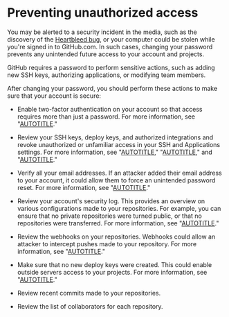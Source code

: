 # Preventing unauthorized access

You may be alerted to a security incident in the media, such as the discovery of the [Heartbleed bug](http://heartbleed.com/), or your computer could be stolen while you're signed in to GitHub.com. In such cases, changing your password prevents any unintended future access to your account and projects.

GitHub requires a password to perform sensitive actions, such as adding new SSH keys, authorizing applications, or modifying team members.

After changing your password, you should perform these actions to make sure that your account is secure:

- Enable two-factor authentication on your account so that access requires more than just a password. For more information, see "[AUTOTITLE](/authentication/securing-your-account-with-two-factor-authentication-2fa/about-two-factor-authentication)."
- Review your SSH keys, deploy keys, and authorized integrations and revoke unauthorized or unfamiliar access in your SSH and Applications settings. For more information, see "[AUTOTITLE](/authentication/keeping-your-account-and-data-secure/reviewing-your-ssh-keys)," "[AUTOTITLE](/authentication/keeping-your-account-and-data-secure/reviewing-your-deploy-keys)," and "[AUTOTITLE](/apps/using-github-apps/reviewing-your-authorized-integrations)."

- Verify all your email addresses. If an attacker added their email address to your account, it could allow them to force an unintended password reset. For more information, see "[AUTOTITLE](/get-started/signing-up-for-github/verifying-your-email-address)."

- Review your account's security log. This provides an overview on various configurations made to your repositories. For example, you can ensure that no private repositories were turned public, or that no repositories were transferred. For more information, see "[AUTOTITLE](/authentication/keeping-your-account-and-data-secure/reviewing-your-security-log)."
- Review the webhooks on your repositories. Webhooks could allow an attacker to intercept pushes made to your repository. For more information, see "[AUTOTITLE](/get-started/exploring-integrations/about-webhooks)."
- Make sure that no new deploy keys were created. This could enable outside servers access to your projects. For more information, see "[AUTOTITLE](/authentication/connecting-to-github-with-ssh/managing-deploy-keys#deploy-keys)."
- Review recent commits made to your repositories.
- Review the list of collaborators for each repository.
